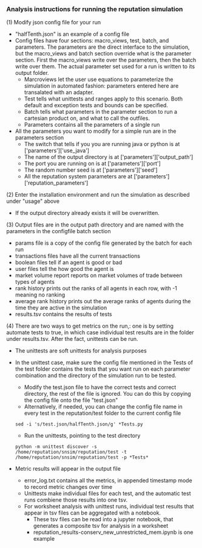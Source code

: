 ### Analysis instructions for running the reputation simulation
   (1) Modify json config file for your run
  * "halfTenth.json" is an example of a config file
  * Config files have four sections: macro_views, test, batch, and parameters. The parameters are the direct interface to the simulation, but the macro_views and batch section override what is the parameter section.  First the macro_views write over the parameters, then the batch write over them. The actual parameter set used for a run is written to its output folder.
    *  Marcroviews let the user use equations to parameterize the simulation in automated fashion:  parameters entered here are transalated with an adapter. 
    *  Test tells what unittests and ranges apply to this scenario. Both default and exception tests and bounds can be specified.
    *  Batch tells what parameters in the parameter section to run a cartesian product on, and what to call the outfiles.
    *  Parameters contains all the parameters of a single run
 * All the parameters you want to modify for a simple run are in the parameters section
   * The switch that tells if you you are running java or python is at ['parameters']['use_java']
   * The name of the output directory is at ['parameters']['output_path']
   * The port you are running on is at ['parameters']['port']
   * The random number seed is at ['parameters']['seed']
   * All the reputation system parameters are at ['parameters']['reputation_parameters']
   
  (2) Enter the installation environment and run the simulation as described under "usage" above
  * If the output directory already exists it will be overwritten.

 (3)  Output files are in the output path directory and are named with the parameters in the configfile batch section
  * params file is a copy of the config file generated by the batch for each run
  * transactions files have all the current transactions
  * boolean files tell if an agent is good or bad
  * user files tell the how good the agent is
  * market volume report reports on market volumes of trade between types of agents
  * rank history prints out the ranks of all agents in each row, with -1 meaning no ranking
  * average rank history prints out the average ranks of agents during the time they are active in the simulation
  * results.tsv contains the results of tests
		
 (4)   There are two ways to get metrics on the run,: one is by setting automate tests to true, in which case individual test results are in the folder under results.tsv.  After the fact, unittests can be run. 
  * The unittests are soft unittests for analysis purposes 
  * In the unittest case, make sure the config file mentioned in the Tests of the test folder contains the tests that you want run on each parameter combination and the directory of the simulation run to be tested.
    * Modify the test.json file to have the correct tests and correct directory, the rest of the file is ignored.  You can do this by copying the config file onto the file "test.json"
    * Alternatively, if needed, you can change the config file name in every test in the reputation/test folder to the current config file
    
    ```sed -i 's/test.json/halfTenth.json/g' *Tests.py```
    * Run the unittests, pointing to the test directory 
    
    ```python -m unittest discover -s /home/reputation/snsim/reputation/test -t /home/reputation/snsim/reputation/test -p *Tests*```
  * Metric results will appear in the output file
    * error_log.txt contains all the metrics, in appended timestamp mode to record metric changes over time
    * Unittests make individual files for each test, and the automatic test runs combiene those results into one tsv.
    * For worksheet analysis with unittest runs, individual test results that appear in tsv files can be aggregated with a notebook.
      * These tsv files can be read into a jupyter notebook, that generates a composite tsv for analysis in a worksheet
      * reputation_results-conserv_new_unrestricted_mem.ipynb is one example
			
